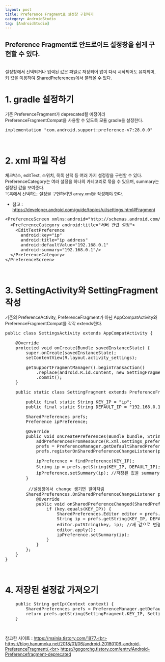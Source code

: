 ```yaml
---
layout: post
title: Preference Fragment로 설정창 구현하기
category: AndroidStudio
tag: [AndroidStudio]
---
```


## Preference Fragment로 안드로이드 설정창을 쉽게 구현할 수 있다.
<br>
설정창에서 선택되거나 입력된 값은 파일로 저장되어 앱이 다시 시작되어도 유지되며, 
키 값을 이용하여 SharedPreferences에서 불러올 수 있다.<br>

# 1. gradle 설정하기

기존 PreferenceFragment가 deprecated될 예정이라 PreferenceFragmentCompat을 사용할 수 있도록 모듈 gradle을 설정한다.
<pre class="prettyprint">
implementation "com.android.support:preference-v7:28.0.0"
</pre>
<br>

# 2. xml 파일 작성

체크박스, editText, 스위치, 목록 선택 등 여러 가지 설정창을 구현할 수 있다.<br>
PreferenceCategory는 여러 설정을 하나의 카테고리로 묶을 수 있으며, summary는 설정된 값을 보여준다.<br>
목록에서 선택하는 설정을 구현하려면 array.xml을 작성해야 한다.<br>
- 참고 : https://developer.android.com/guide/topics/ui/settings.html#Fragment<br>

<pre class="prettyprint">
&lt;PreferenceScreen xmlns:android="http://schemas.android.com/apk/res/android"&gt;
  &lt;PreferenceCategory android:title="서버 관련 설정"&gt;
    &lt;EditTextPreference
      android:key="ip"
      android:title="ip address"
      android:defaultValue="192.168.0.1"
      android:summary="192.168.0.1"/&gt;
  &lt;/PreferenceCategory&gt;
&lt;/PreferenceScreen&gt;
</pre>
<br>

# 3. SettingActivity와 SettingFragment 작성

기존의 PreferenceActivity, PreferenceFragment가 아닌 AppCompatActivity와 PreferenceFragmentCompat를 각각 extends한다.<br>

<pre class="prettyprint">
public class SettingsActivity extends AppCompatActivity {

    @Override
    protected void onCreate(Bundle savedInstanceState) {
        super.onCreate(savedInstanceState);
        setContentView(R.layout.activity_settings);

        getSupportFragmentManager().beginTransaction()
            .replace(android.R.id.content, new SettingFragment())
            .commit();
    }

    public static class SettingFragment extends PreferenceFragmentCompat {

        public final static String KEY_IP = "ip";
        public final static String DEFAULT_IP = "192.168.0.1";

        SharedPreferences prefs;
        Preference ipPreference;

        @Override
        public void onCreatePreferences(Bundle bundle, String s) {
            addPreferencesFromResource(R.xml.settings_preference);
            prefs = PreferenceManager.getDefaultSharedPreferences(getActivity());
            prefs.registerOnSharedPreferenceChangeListener(prefListener);

            ipPreference = findPreference(KEY_IP);
            String ip = prefs.getString(KEY_IP, DEFAULT_IP); //저장된 값 가져옴
            ipPreference.setSummary(ip); //저장된 값을 summary에 뿌려줌
        }

         //설정창에서 change 생기면 알아차림       
        SharedPreferences.OnSharedPreferenceChangeListener prefListener = new SharedPreferences.OnSharedPreferenceChangeListener() {
            @Override
            public void onSharedPreferenceChanged(SharedPreferences sharedPreferences, String key) {
                if (key.equals(KEY_IP)) {
                    SharedPreferences.Editor editor = prefs.edit();
                    String ip = prefs.getString(KEY_IP, DEFAULT_IP);
                    editor.putString(key, ip); //새 값으로 변경
                    editor.apply();
                    ipPreference.setSummary(ip);
                }
            }
        };
    }
}
</pre>
<br>

# 4. 저장된 설정값 가져오기
<pre class="prettyprint">
    public String getIp(Context context) {
        SharedPreferences prefs = PreferenceManager.getDefaultSharedPreferences(context);
        return prefs.getString(SettingFragment.KEY_IP, SettingFragment.DEFAULT_IP);
    }
</pre>
<br>


참고한 사이트 : 
https://mainia.tistory.com/1877,<br>
https://blog.hanumoka.net/2018/01/06/android-20180106-android-PreferenceFragment/,<br>
https://gogorchg.tistory.com/entry/Android-Preferencefragment-deprecated<br>